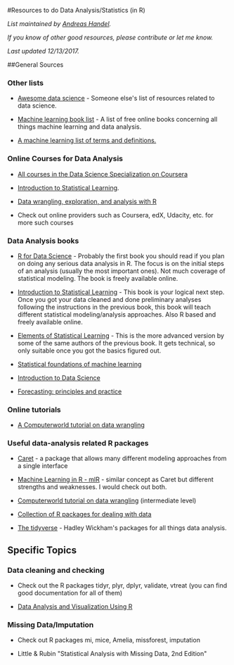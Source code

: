 #Resources to do Data Analysis/Statistics (in R)

*List maintained by [Andreas Handel](http://handelgroup.uga.edu/).*

*If you know of other good resources, please contribute or let me know.*

*Last updated 12/13/2017.*


##General Sources

### Other lists

* [Awesome data science](https://github.com/bulutyazilim/awesome-datascience) - Someone else's list of resources related to data science.

* [Machine learning book list](https://github.com/josephmisiti/awesome-machine-learning/blob/master/books.md) - A list of free online books concerning all things machine learning and data analysis.

* [A machine learning list of terms and definitions.](https://developers.google.com/machine-learning/glossary/)

### Online Courses for Data Analysis

* [All courses in the Data Science Specialization on Coursera](https://www.coursera.org/specializations/jhu-data-science)

* [Introduction to Statistical Learning](https://lagunita.stanford.edu/courses/HumanitiesSciences/StatLearning/Winter2016/about). 

* [Data wrangling, exploration, and analysis with R](http://stat545-ubc.github.io/index.html)

* Check out online providers such as Coursera, edX, Udacity, etc. for more such courses


### Data Analysis books

* [R for Data Science](http://r4ds.had.co.nz/) - Probably the first book you should read if you plan on doing any serious data analysis in R. The focus is on the initial steps of an analysis (usually the most important ones). Not much coverage of statistical modeling. The book is freely available online.

* [Introduction to Statistical Learning](http://www-bcf.usc.edu/~gareth/ISL/) - This book is your logical next step. Once you got your data cleaned and done preliminary analyses following the instructions in the previous book, this book will teach different statistical modeling/analysis approaches. Also R based and freely available online.

* [Elements of Statistical Learning](http://statweb.stanford.edu/~tibs/ElemStatLearn/) - This is the more advanced version by some of the same authors of the previous book. It gets technical, so only suitable once you got the basics figured out.

* [Statistical foundations of machine learning](https://www.otexts.org/book/sfml) 

* [Introduction to Data Science](http://jsresearch.net/index.html)

* [Forecasting: principles and practice](https://www.otexts.org/fpp/)


### Online tutorials

* [A Computerworld tutorial on data wrangling](http://www.computerworld.com/s/article/9243391/4_data_wrangling_tasks_in_R_for_advanced_beginners)


### Useful data-analysis related R packages

* [Caret](http://topepo.github.io/caret/index.html) - a package that allows many different modeling approaches from a single interface

* [Machine Learning in R - mlR](https://github.com/mlr-org/mlr) - similar concept as Caret but different strengths and weaknesses. I would check out both.

-   [Computerworld tutorial on data wrangling](http://www.computerworld.com/s/article/9243391/4\_data\_wrangling\_tasks\_in\_R\_for\_advanced\_beginners)
    (intermediate level)

*  [Collection of R packages for dealing with data](http://www.computerworld.com/article/2921176/business-intelligence/great-r-packages-for-data-import-wrangling-visualization.html)

* [The tidyverse](http://tidyverse.org/) - Hadley Wickham's packages for all things data analysis.



## Specific Topics


### Data cleaning and checking

* Check out the R packages tidyr, plyr, dplyr, validate, vtreat (you can find good documentation for all of them)

* [Data Analysis and Visualization Using R](http://varianceexplained.org/RData/)


### Missing Data/Imputation

* Check out R packages mi, mice, Amelia, missforest, imputation

* Little & Rubin "Statistical Analysis with Missing Data, 2nd Edition"